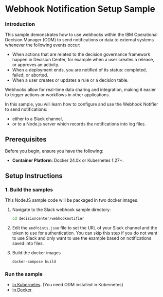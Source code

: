 
# Webhook Notification Setup Sample
### Introduction
This sample demonstrates how to use webhooks within the IBM Operational Decision Manager (ODM) to send notifications or data to external systems whenever the following events occur:
- When actions that are related to the decision governance framework happen in Decision Center, for example when a user creates a release, or approves an activity.
- When a deployment ends, you are notified of its status: completed, failed, or aborted.
- When a user creates or updates a rule or a decision table.

Webhooks allow for real-time data sharing and integration, making it easier to trigger actions or workflows in other applications.

In this sample, you will learn how to configure and use the Webhook Notifier to send notifications:
- either to a Slack channel,
- or to a Node.js server which records the notifications into log files.

## Prerequisites

Before you begin, ensure you have the following:

- **Container Platform**: Docker 24.0x or Kubernetes 1.27+.

## Setup Instructions

### 1. Build the samples

This NodeJS sample code will be packaged in two docker images.

   1. Navigate to the Slack webhook sample directory:
        ```bash
        cd decisioncenter/webhooknotifier
        ```

   2. Edit the `endPoints.json` file to set the URL of your Slack channel and the token to use for authentication. You can skip this step if you do not want to use Slack and only want to use the example based on notifications saved into files.
   3. Build the docker images
        ```bash
        docker-compose build
        ```

### Run the sample

   * [In Kubernetes](README-KUBERNETES.md). (You need ODM installed in Kubernetes)
   * [In Docker](README-DOCKER.md). 


